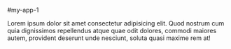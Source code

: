 #my-app-1


Lorem ipsum dolor sit amet consectetur adipisicing elit. Quod nostrum cum quia dignissimos repellendus atque quae odit dolores, commodi maiores autem, provident deserunt unde nesciunt, soluta quasi maxime rem at!